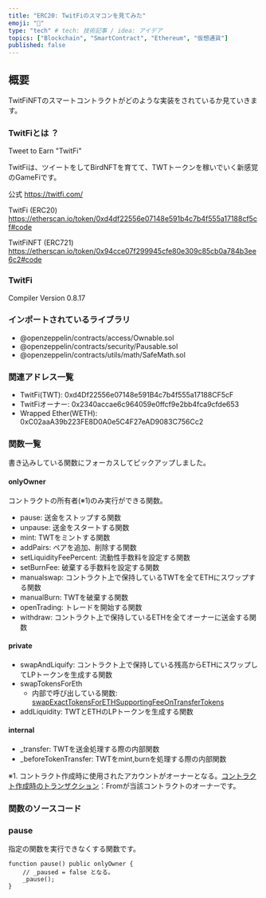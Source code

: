 ```yaml
---
title: "ERC20: TwitFiのスマコンを見てみた"
emoji: "💭"
type: "tech" # tech: 技術記事 / idea: アイデア
topics: ["Blockchain", "SmartContract", "Ethereum", "仮想通貨"]
published: false
---
```

## 概要

TwitFiNFTのスマートコントラクトがどのような実装をされているか見ていきます。

### TwitFiとは ？

Tweet to Earn "TwitFi"

TwitFiは、ツイートをしてBirdNFTを育てて、TWTトークンを稼いでいく新感覚のGameFiです。

公式 <https://twitfi.com/>

TwitFi (ERC20) <https://etherscan.io/token/0xd4df22556e07148e591b4c7b4f555a17188cf5cf#code>

TwitFiNFT (ERC721) <https://etherscan.io/token/0x94cce07f299945cfe80e309c85cb0a784b3ee6c2#code>

### TwitFi

Compiler Version 0.8.17

### インポートされているライブラリ

- @openzeppelin/contracts/access/Ownable.sol
- @openzeppelin/contracts/security/Pausable.sol
- @openzeppelin/contracts/utils/math/SafeMath.sol

### 関連アドレス一覧

- TwitFi(TWT): 0xd4Df22556e07148e591B4c7b4f555a17188CF5cF
- TwitFiオーナー: 0x2340accae6c964059e0ffcf9e2bb4fca9cfde653
- Wrapped Ether(WETH): 0xC02aaA39b223FE8D0A0e5C4F27eAD9083C756Cc2

### 関数一覧

書き込みしている関数にフォーカスしてピックアップしました。

#### onlyOwner

コントラクトの所有者(※1)のみ実行ができる関数。

- pause: 送金をストップする関数
- unpause: 送金をスタートする関数
- mint: TWTをミントする関数
- addPairs: ペアを追加、削除する関数
- setLiquidityFeePercent: 流動性手数料を設定する関数
- setBurnFee: 破棄する手数料を設定する関数
- manualswap: コントラクト上で保持しているTWTを全てETHにスワップする関数
- manualBurn: TWTを破棄する関数
- openTrading: トレードを開始する関数
- withdraw: コントラクト上で保持しているETHを全てオーナーに送金する関数

#### private

- swapAndLiquify: コントラクト上で保持している残高からETHにスワップしてLPトークンを生成する関数
- swapTokensForEth
  - 内部で呼び出している関数: [swapExactTokensForETHSupportingFeeOnTransferTokens](https://github.com/Uniswap/v2-periphery/blob/0335e8f7e1bd1e8d8329fd300aea2ef2f36dd19f/contracts/UniswapV2Router02.sol#L379)
- addLiquidity: TWTとETHのLPトークンを生成する関数

#### internal

- _transfer: TWTを送金処理する際の内部関数
- _beforeTokenTransfer: TWTをmint,burnを処理する際の内部関数

※1. コントラクト作成時に使用されたアカウントがオーナーとなる。[コントラクト作成時のトランザクション](https://etherscan.io/tx/0x506ffb8e80724507fd87f3de42e7e2939655748171e25b762297944659156905)：Fromが当該コントラクトのオーナーです。

### 関数のソースコード

### pause

指定の関数を実行できなくする関数です。

```solidity
function pause() public onlyOwner {
    // _paused = false となる。
    _pause();
}
```
